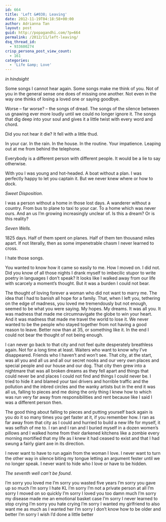 ```yaml
---
id: 664
title: 'Left &#038; Leaving'
date: 2012-11-19T04:18:58+00:00
author: Adrianna Tan
layout: post
guid: http://popagandhi.com/?p=664
permalink: /2012/11/left-leaving/
dsq_thread_id:
  - 933600274
crisp_persona_post_view_count:
  - 161
categories:
  - 'Life &amp; Love'
---
```

_in hindsight_

Some songs I cannot hear again. Some songs make me think of you. Not of you in the general sense one does of missing one another. Not even in the way one thinks of losing a loved one or saying goodbye. 

Worse &#8211; far worse? &#8211; the songs of dread. The songs of the silence between us gnawing ever more loudly until we could no longer ignore it. The songs that dig deep into your soul and gives it a little twist with every word and chord. 

Did you not hear it die? It fell with a little thud.

In your car. In the rain. In the house. In the routine. Your impatience. Leaping out at me from behind the telephone. 

Everybody is a different person with different people. It would be a lie to say otherwise. 

With you I was young and hot-headed. A boat without a plan. I was perfectly happy to let you captain it. But we never knew where or how to dock. 

_Sweet Disposition._

I was a person without a home in those lost days. A wanderer without a country. From bus to plane to taxi to your car. To a home which was never ours. And an us I&#8217;m growing increasingly unclear of. Is this a dream? Or is this reality?

_Seven Wells._ 

1825 days. Half of them spent on planes. Half of them ten thousand miles apart. If not literally, then as some impenetrable chasm I never learned to cross. 

I hate those songs. 

You wanted to know how it came so easily to me. How I moved on. I did not. Did you know of all those nights I drank myself to imbecilic stupor to write poetry in languages I don&#8217;t speak? It looks like I walked away from our life with scarcely a moment&#8217;s thought. But it was a burden I could not bear. 

The thought of loving forever a woman who did not want to marry me. The idea that I had to banish all hope for a family. That, when I left you, tethering on the edge of madness, you loved me tremendously but not enough, seemed to be what you were saying. My hopes. My dreams. It was all you. It was madness that made me circumnavigate the globe to win your heart. And it was madness that made me travel the world to lose it. We never wanted to be the people who stayed together from not having a good reason to leave. Better now than at 35, or something like it. In the end I could not bear the thought of not being enough. 

I can never go back to that city and not feel quite desperately breathless again. Not for a long time at least. Waiters who want to know why I&#8217;ve disappeared. Friends who I haven&#8217;t and won&#8217;t see. That city, at the start, was all you and all us and all our secret nooks and our very own places and special people and our house and our dog. That city then grew into a nightmare that was all broken dreams as they fell apart and things that could never be and places I could not find and things I could never be. I tried to hide it and blamed your taxi drivers and horrible traffic and the pollution and the inbred circles and the wanky artists but in the end it was all us, falling to pieces and me doing the only thing I knew how to which was run very far away from responsibilities and rent because like I said I was a different person then. 

The good thing about falling to pieces and putting yourself back again is you do it so many times you get faster at it, if you remember how. I ran as far away from that city as I could and hurried to build a new life for myself, it was selfish of me to. I ran and I ran and I buried myself in a dozen women&#8217;s pillows and I walked home from their darkened kitchens like a zombie every morning mortified that my life as I knew it had ceased to exist and that I had swung a fairly giant axe in its direction. 

I never want to have to run again from the woman I love. I never want to turn the other way in silence biting my tongue letting an argument fester until we no longer speak. I never want to hide who I love or have to be hidden. 

_The seventh well can&#8217;t be found_. 

I&#8217;m sorry you loved me I&#8217;m sorry you wasted five years I&#8217;m sorry you gave up so much I&#8217;m sorry I hate KL I&#8217;m sorry I&#8217;m not a private person at all I&#8217;m sorry I moved on so quickly I&#8217;m sorry I loved you too damn much I&#8217;m sorry my disease made me an emotional basket case I&#8217;m sorry I never learned to stop crying I&#8217;m sorry you hate crying I&#8217;m sorry I wanted my girlfriend to also want me as much as I wanted her I&#8217;m sorry I don&#8217;t know how to be older and better I&#8217;m sorry I wish I&#8217;d done a little better